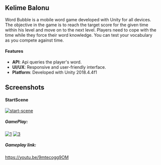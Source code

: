 

## Kelime Balonu

Word Bubble is a mobile word game developed with Unity for all devices. The objective in the game is to reach the target score for the given time within his level and move on to the next level.
Players need to cope with the time while they force their word knowledge. You can test your vocabulary as you compete against time.
#### Features

- **API**:  Api queries the player's word.
- **UI/UX**:  Responsive and user-friendly interface.
- **Platform**: Developed with Unity 2018.4.4f1


## Screenshots

#### StartScene

<a href="https://ibb.co/s6ttkwj"><img src="https://i.ibb.co/7Rbb8Wv/start-scene.png" alt="start-scene" border="0"></a>

##### GamePlay:

<a href="https://ibb.co/DrCpBf0"><img src="https://i.ibb.co/FHwVQ4R/1.png" alt="1" border="0"></a>
<a href="https://ibb.co/Q8qnpJ0"><img src="https://i.ibb.co/wJbCBdt/3.png" alt="3" border="0"></a>

##### Gameplay link:
https://youtu.be/9mtecogg9OM



